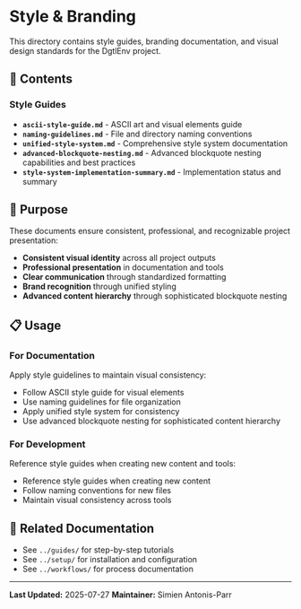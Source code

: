 # Style & Branding

This directory contains style guides, branding documentation, and visual design standards for the DgtlEnv project.

## 📁 Contents

### Style Guides
- **`ascii-style-guide.md`** - ASCII art and visual elements guide
- **`naming-guidelines.md`** - File and directory naming conventions
- **`unified-style-system.md`** - Comprehensive style system documentation
- **`advanced-blockquote-nesting.md`** - Advanced blockquote nesting capabilities and best practices
- **`style-system-implementation-summary.md`** - Implementation status and summary

## 🎯 Purpose

These documents ensure consistent, professional, and recognizable project presentation:

- **Consistent visual identity** across all project outputs
- **Professional presentation** in documentation and tools
- **Clear communication** through standardized formatting
- **Brand recognition** through unified styling
- **Advanced content hierarchy** through sophisticated blockquote nesting

## 📋 Usage

### For Documentation
Apply style guidelines to maintain visual consistency:

- Follow ASCII style guide for visual elements
- Use naming guidelines for file organization
- Apply unified style system for consistency
- Use advanced blockquote nesting for sophisticated content hierarchy

### For Development
Reference style guides when creating new content and tools:

- Reference style guides when creating new content
- Follow naming conventions for new files
- Maintain visual consistency across tools

## 🔗 Related Documentation

- See `../guides/` for step-by-step tutorials
- See `../setup/` for installation and configuration
- See `../workflows/` for process documentation

---

**Last Updated:** 2025-07-27
**Maintainer:** Simien Antonis-Parr
